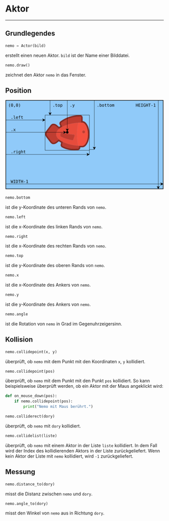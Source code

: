 # Aktor
---

## Grundlegendes

~~~ python
nemo = Actor(bild)
~~~
erstellt einen neuen Aktor. `bild` ist der Name einer Bilddatei.

~~~ python
nemo.draw()
~~~
zeichnet den Aktor `nemo` in das Fenster.

## Position

![Positionierung in Pygame Zero](images/actor-position.svg)

~~~ python
nemo.bottom
~~~
ist die y-Koordinate des unteren Rands von `nemo`.

~~~ python
nemo.left
~~~
ist die x-Koordinate des linken Rands von `nemo`.

~~~ python
nemo.right
~~~
ist die x-Koordinate des rechten Rands von `nemo`.

~~~ python
nemo.top
~~~
ist die y-Koordinate des oberen Rands von `nemo`.

~~~ python
nemo.x
~~~
ist die x-Koordinate des Ankers von `nemo`.

~~~ python
nemo.y
~~~
ist die y-Koordinate des Ankers von `nemo`.

~~~ python
nemo.angle
~~~
ist die Rotation von `nemo` in Grad im Gegenuhrzeigersinn.

## Kollision

~~~ python
nemo.collidepoint(x, y)
~~~
überprüft, ob `nemo` mit dem Punkt mit den Koordinaten `x`, `y` kollidiert.

~~~ python
nemo.collidepoint(pos)
~~~
überprüft, ob `nemo` mit dem Punkt mit den Punkt `pos` kollidiert. So kann beispielsweise überprüft werden, ob ein Aktor mit der Maus angeklickt wird:

``` python
def on_mouse_down(pos):
    if nemo.collidepoint(pos):
        print("Nemo mit Maus berührt.")
```

~~~ python
nemo.colliderect(dory)
~~~
überprüft, ob `nemo` mit `dory` kollidiert.

~~~ python
nemo.collidelist(liste)
~~~
überprüft, ob `nemo` mit einem Aktor in der Liste `liste` kollidiert. In dem Fall wird der Index des kollidierenden Aktors in der Liste zurückgeliefert. Wenn kein Aktor der Liste mit `nemo` kollidiert, wird `-1` zurückgeliefert.

## Messung

~~~ python
nemo.distance_to(dory)
~~~
misst die Distanz zwischen `nemo` und `dory`.

~~~ python
nemo.angle_to(dory)
~~~
misst den Winkel von `nemo` aus in Richtung `dory`.
